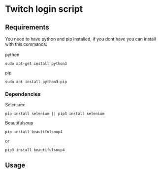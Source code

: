 # Twitch login script
## Requirements
You need to have python and pip installed, if you dont have you can install with this commands:
<br>
<br>
python
```
sudo apt-get install python3
```
pip
```
sudo apt install python3-pip
```
### Dependencies
Selenium: 
```
pip install selenium || pip3 install selenium
```
Beautifulsoup
```
pip install beautifulsoup4
```
or
```
pip3 install beautifulsoup4
```
## Usage
```python

```
